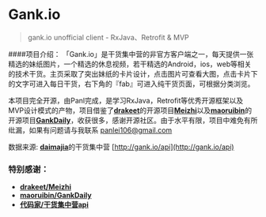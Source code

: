 # Gank.io
>gank.io unofficial client - RxJava、Retrofit &amp; MVP

####项目介绍：
「Gank.io」是干货集中营的非官方客户端之一，每天提供一张精选的妹纸图片，一个精选的休息视频，若干精选的Android，ios，web等相关的技术干货。主页采取了突出妹纸的卡片设计，点击图片可查看大图，点击卡片下的文字可进入每日干货，右下角的『fab』可进入纯干货页面，可根据分类浏览。  

本项目完全开源，由Panl完成，是学习RxJava，Retrofit等优秀开源框架以及MVP设计模式的产物，项目借鉴了[**drakeet**](https://github.com/drakeet)的开源项目[**Meizhi**](https://github.com/drakeet/Meizhi)以及[**maoruibin**](https://github.com/maoruibin)的开源项目[**GankDaily**](https://github.com/maoruibin/GankDaily)，收获很多，感谢开源社区。由于水平有限，项目中难免有所纰漏，如果有问题请与我联系 panlei106@gmail.com  

数据来源: [**daimajia**](https://github.com/daimajia)的干货集中营 [http://gank.io/api](http://gank.io/api)
### 特别感谢：
- [**drakeet/Meizhi**](https://github.com/drakeet/Meizhi)
- [**maoruibin/GankDaily**](https://github.com/maoruibin/GankDaily)
- [**代码家/干货集中营api**](http://gank.io/api)

